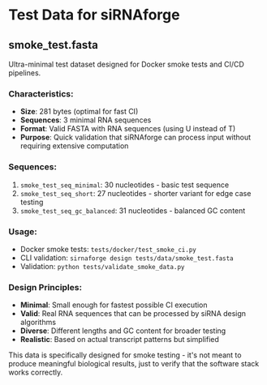 # Test Data for siRNAforge

## smoke_test.fasta

Ultra-minimal test dataset designed for Docker smoke tests and CI/CD pipelines.

### Characteristics:
- **Size**: 281 bytes (optimal for fast CI)
- **Sequences**: 3 minimal RNA sequences  
- **Format**: Valid FASTA with RNA sequences (using U instead of T)
- **Purpose**: Quick validation that siRNAforge can process input without requiring extensive computation

### Sequences:
1. `smoke_test_seq_minimal`: 30 nucleotides - basic test sequence
2. `smoke_test_seq_short`: 27 nucleotides - shorter variant for edge case testing  
3. `smoke_test_seq_gc_balanced`: 31 nucleotides - balanced GC content

### Usage:
- Docker smoke tests: `tests/docker/test_smoke_ci.py`
- CLI validation: `sirnaforge design tests/data/smoke_test.fasta`
- Validation: `python tests/validate_smoke_data.py`

### Design Principles:
- **Minimal**: Small enough for fastest possible CI execution
- **Valid**: Real RNA sequences that can be processed by siRNA design algorithms
- **Diverse**: Different lengths and GC content for broader testing
- **Realistic**: Based on actual transcript patterns but simplified

This data is specifically designed for smoke testing - it's not meant to produce meaningful biological results, just to verify that the software stack works correctly.